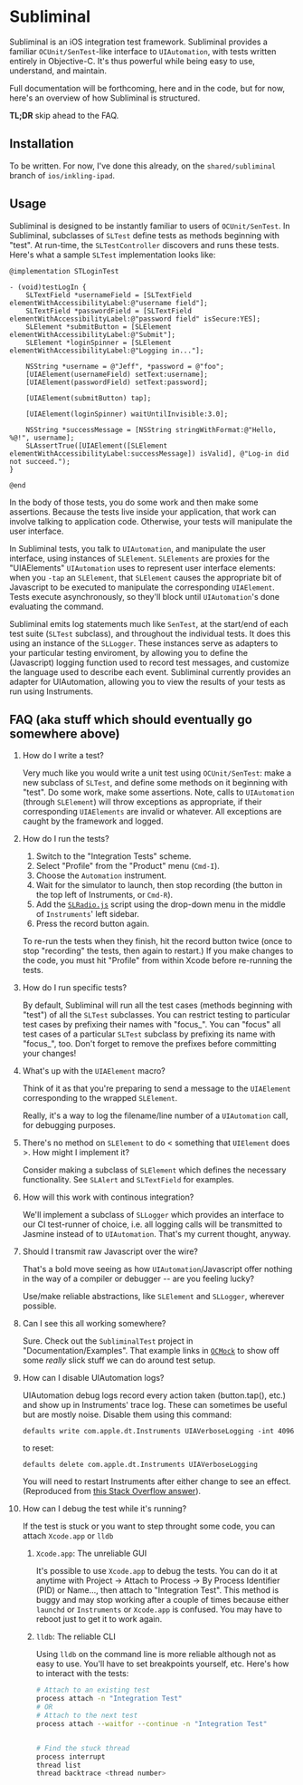 Subliminal
==========

Subliminal is an iOS integration test framework. Subliminal provides a familiar `OCUnit/SenTest`-like interface to `UIAutomation`, with tests written entirely in Objective-C. It's thus powerful while being easy to use, understand, and maintain.

Full documentation will be forthcoming, here and in the code, but for now, here's an overview of how Subliminal is structured.

**TL;DR** skip ahead to the FAQ.

Installation
-----

To be written. For now, I've done this already, on the `shared/subliminal` branch of `ios/inkling-ipad`.

Usage
-----

Subliminal is designed to be instantly familiar to users of `OCUnit/SenTest`. In Subliminal, subclasses of `SLTest` define tests as methods beginning with "test". At run-time, the `SLTestController` discovers and runs these tests. Here's what a sample `SLTest` implementation looks like:

	@implementation STLoginTest

	- (void)testLogIn {
		SLTextField *usernameField = [SLTextField elementWithAccessibilityLabel:@"username field"];
		SLTextField *passwordField = [SLTextField elementWithAccessibilityLabel:@"password field" isSecure:YES];
		SLElement *submitButton = [SLElement elementWithAccessibilityLabel:@"Submit"];
		SLElement *loginSpinner = [SLElement elementWithAccessibilityLabel:@"Logging in..."];
		
	    NSString *username = @"Jeff", *password = @"foo";
	    [UIAElement(usernameField) setText:username];
	    [UIAElement(passwordField) setText:password];
    
	    [UIAElement(submitButton) tap];
    
	    [UIAElement(loginSpinner) waitUntilInvisible:3.0];
    
	    NSString *successMessage = [NSString stringWithFormat:@"Hello, %@!", username];
	    SLAssertTrue([UIAElement([SLElement elementWithAccessibilityLabel:successMessage]) isValid], @"Log-in did not succeed.");
	}

	@end


In the body of those tests, you do some work and then make some assertions. Because the tests live inside your application, that work can involve talking to application code. Otherwise, your tests will manipulate the user interface. 

In Subliminal tests, you talk to `UIAutomation`, and manipulate the user interface, using instances of `SLElement`. `SLElements` are proxies for the "UIAElements" `UIAutomation` uses to represent user interface elements: when you `-tap` an `SLElement`, that `SLElement` causes the appropriate bit of Javascript to be executed to manipulate the corresponding `UIAElement`. Tests execute asynchronously, so they'll block until `UIAutomation`'s done evaluating the command.

Subliminal emits log statements much like `SenTest`, at the start/end of each test suite (`SLTest` subclass), and throughout the individual tests. It does this using an instance of the `SLLogger`. These instances serve as adapters to your particular testing enviroment, by allowing you to define the (Javascript) logging function used to record test messages, and customize the language used to describe each event. Subliminal currently provides an adapter for UIAutomation, allowing you to view the results of your tests as run using Instruments.

FAQ (aka stuff which should eventually go somewhere above)
----------------------------------------------------------

1. How do I write a test?

	Very much like you would write a unit test using `OCUnit/SenTest`: make a new subclass of `SLTest`, and define some methods on it beginning with "test". Do some work, make some assertions. Note, calls to `UIAutomation` (through `SLElement`) will throw exceptions as appropriate, if their corresponding `UIAElements` are invalid or whatever. All exceptions are caught by the framework and logged.
	
2. How do I run the tests?
	
	1. Switch to the "Integration Tests" scheme.
	2. Select "Profile" from the "Product" menu (`Cmd-I`).
	3. Choose the `Automation` instrument.
	4. Wait for the simulator to launch, then stop recording (the button in the top 
	left of Instruments, or `Cmd-R`).
	5. Add the [`SLRadio.js`](https://git.inkling.com/ios/Subliminal/blob/master/SLRadio.js) script using the drop-down menu in the middle of `Instruments`' left sidebar.
	6. Press the record button again.
	
	To re-run the tests when they finish, hit the record button twice (once to stop 
	"recording" the tests, then again to restart.) If you make changes to the code, 
	you must hit "Profile" from within Xcode before re-running the tests.
	
3. How do I run specific tests?

	By default, Subliminal will run all the test cases (methods beginning with "test") 
	of all the `SLTest` subclasses. You can restrict testing to particular test 
	cases by prefixing their names with "focus_". You can "focus" all test cases 
	of a particular `SLTest` subclass by prefixing its name with "focus_", too. 
	Don't forget to remove the prefixes before committing your changes!
	
4. What's up with the `UIAElement` macro?

	Think of it as that you're preparing to send a message to the `UIAElement` corresponding to the wrapped `SLElement`.
	
	Really, it's a way to log the filename/line number of a `UIAutomation` call, for debugging purposes.
	
5. There's no method on `SLElement` to do < something that `UIElement` does >. How might I implement it?
	
	Consider making a subclass of `SLElement` which defines the necessary functionality. See `SLAlert` and `SLTextField` for examples.
	
6. How will this work with continous integration?

	We'll implement a subclass of `SLLogger` which provides an interface to our CI test-runner of choice, i.e. all logging calls will be transmitted to Jasmine instead of to `UIAutomation`. That's my current thought, anyway.
	
7. Should I transmit raw Javascript over the wire?

	That's a bold move seeing as how `UIAutomation`/Javascript offer nothing in the way of a compiler or debugger -- are you feeling lucky?
	
	Use/make reliable abstractions, like `SLElement` and `SLLogger`, wherever possible.
	
8. Can I see this all working somewhere?

	Sure. Check out the `SubliminalTest` project in "Documentation/Examples". That example links in [`OCMock`](https://github.com/inkling/ocmock) to show off some _really_ slick stuff we can do around test setup.
	
9. How can I disable UIAutomation logs?

	UIAutomation debug logs record every action taken (button.tap(), etc.) and show up in Instruments' trace log. These can sometimes be useful but are mostly noise. Disable them using this command:
	 
	`defaults write com.apple.dt.Instruments UIAVerboseLogging -int 4096`
	
	to reset:
	
	`defaults delete com.apple.dt.Instruments UIAVerboseLogging`

	You will need to restart Instruments after either change to see an effect. (Reproduced from [this Stack Overflow answer](http://stackoverflow.com/a/8760768)).
	
10. How can I debug the test while it's running?

	If the test is stuck or you want to step throught some code, you can attach `Xcode.app` or `lldb`
	
	1. `Xcode.app`: The unreliable GUI

		It's possible to use `Xcode.app` to debug the tests. You can do it at anytime with Project -> Attach to Process -> By Process Identifier (PID) or Name..., then attach to "Integration Test". This method is buggy and may stop working after a couple of times because either `launchd` or `Instruments` or `Xcode.app` is confused. You may have to reboot just to get it to work again.

	2. `lldb`: The reliable CLI

		Using `lldb` on the command line is more reliable although not as easy to use. You'll have to set breakpoints yourself, etc. Here's how to interact with the tests:

		```sh
		# Attach to an existing test
		process attach -n "Integration Test"
		# OR
		# Attach to the next test
		process attach --waitfor --continue -n "Integration Test"
		
		
		# Find the stuck thread
		process interrupt
		thread list
		thread backtrace <thread number>
		```
		
